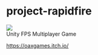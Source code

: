 # project-rapidfire
<img src="https://github.com/octaaks/project-rapidfire/blob/master/title.png"><br>
Unity FPS Multiplayer Game

<a href="https://oaxgames.itch.io/">https://oaxgames.itch.io/</a>
